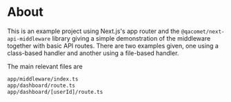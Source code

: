 # About

This is an example project using Next.js's app router and the `@qacomet/next-api-middleware` library giving a simple demonstration of the middleware together with basic API routes. There are two examples given, one using a class-based handler and another using a file-based handler.

The main relevant files are

```sh
app/middleware/index.ts
app/dashboard/route.ts
app/dashboard/[userId]/route.ts
```
